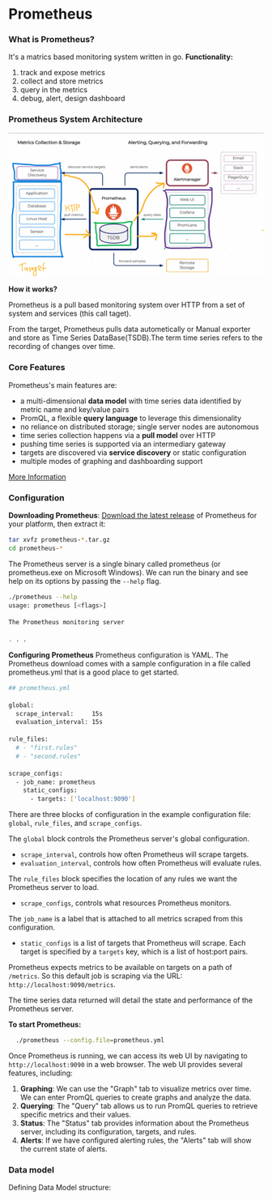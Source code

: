# Prometheus
### What is Prometheus?
It's a matrics based monitoring system written in go. 
**Functionality:**
1. track and expose metrics
2. collect and store metrics
3. query in the metrics
4. debug, alert, design dashboard


### Prometheus System Architecture
![Prometheus System Architecture](architechture.png)

**How it works?**

Prometheus is a pull based monitoring system over HTTP from a set of system and services (this call taget).

From the target, Prometheus pulls data autometically or Manual exporter and store as Time Series DataBase(TSDB).The term time series refers to the recording of changes over time. 

### **Core Features**
Prometheus's main features are:

- a multi-dimensional **data model** with time series data identified by metric name and key/value pairs
- PromQL, a flexible **query language** to leverage this dimensionality
- no reliance on distributed storage; single server nodes are autonomous
- time series collection happens via a **pull model** over HTTP
- pushing time series is supported via an intermediary gateway
- targets are discovered via **service discovery** or static configuration
- multiple modes of graphing and dashboarding support

[More Information](https://prometheus.io/docs/introduction/overview/)

### Configuration

**Downloading Prometheus**: 
[Download the latest release](https://prometheus.io/download/) of Prometheus for your platform, then extract it:
```bash
tar xvfz prometheus-*.tar.gz
cd prometheus-*
```
The Prometheus server is a single binary called prometheus (or prometheus.exe on Microsoft Windows). We can run the binary and see help on its options by passing the `--help` flag.

```bash
./prometheus --help
usage: prometheus [<flags>]

The Prometheus monitoring server

. . .

```
**Configuring Prometheus**
Prometheus configuration is YAML. The Prometheus download comes with a sample configuration in a file called prometheus.yml that is a good place to get started.
```bash
## prometheus.yml

global:
  scrape_interval:     15s
  evaluation_interval: 15s

rule_files:
  # - "first.rules"
  # - "second.rules"

scrape_configs:
  - job_name: prometheus
    static_configs:
      - targets: ['localhost:9090']
```

There are three blocks of configuration in the example configuration file: `global`, `rule_files`, and `scrape_configs`.

The `global` block controls the Prometheus server's global configuration.
- `scrape_interval`, controls how often Prometheus will scrape targets.
- `evaluation_interval`, controls how often Prometheus will evaluate rules.

The `rule_files` block specifies the location of any rules we want the Prometheus server to load.
- `scrape_configs`, controls what resources Prometheus monitors. 

The `job_name` is a label that is attached to all metrics scraped from this configuration.
- `static_configs` is a list of targets that Prometheus will scrape. Each target is specified by a `targets` key, which is a list of host:port pairs.

Prometheus expects metrics to be available on targets on a path of `/metrics`. So this default job is scraping via the URL:` http://localhost:9090/metrics`.

The time series data returned will detail the state and performance of the Prometheus server.


**To start Prometheus:**
```bash
  ./prometheus --config.file=prometheus.yml
```


Once Prometheus is running, we can access its web UI by navigating to `http://localhost:9090` in a web browser. The web UI provides several features, including:
1. **Graphing**: We can use the "Graph" tab to visualize metrics over time. We can enter PromQL queries to create graphs and analyze the data.
2. **Querying**: The "Query" tab allows us to run PromQL queries to retrieve specific metrics and their values.
3. **Status**: The "Status" tab provides information about the Prometheus server, including its configuration, targets, and rules.
4. **Alerts**: If we have configured alerting rules, the "Alerts" tab will show the current state of alerts. 





### Data model

Defining Data Model structure: 